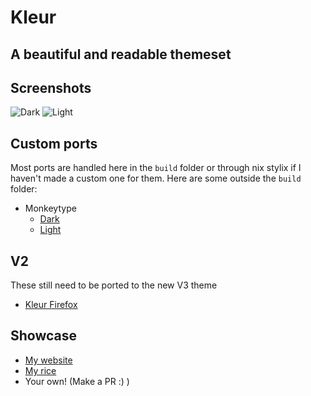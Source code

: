 # Kleur

## A beautiful and readable themeset

## Screenshots

![Dark](https://github.com/user-attachments/assets/e4b5d606-85c0-41f1-95d0-aea82f93614c)
![Light](https://github.com/user-attachments/assets/c3423037-dc8c-4cbd-9dc3-c2830c83777a)

## Custom ports

Most ports are handled here in the `build` folder or through nix stylix if I haven't made a custom one for them.
Here are some outside the `build` folder:

- Monkeytype
  - [Dark](https://monkeytype.com?customTheme=eyJjIjpbIiMwNzA3MTUiLCIjYWJhMGZmIiwiIzc3NmRiZSIsIiM3Nzc3ODMiLCIjMTMxMjJlIiwiI2M1YzVjYiIsIiNkZDNiMzYiLCIjZmZiM2E4IiwiI2RkM2IzNiIsIiNmZmIzYTgiXSwiaSI6IiIsInMiOiJjb3ZlciIsImYiOlswLDEsMSwxXX0=)
  - [Light](https://monkeytype.com?customTheme=eyJjIjpbIiNkOGRjZjYiLCIjMDA3N2E2IiwiIzAwMmI0MCIsIiM1OTU5NjIiLCIjYzNjOGU4IiwiIzJjMmMzMSIsIiNkNTM2MzEiLCIjODUwZjExIiwiI2Q1MzYzMSIsIiM4NTBmMTEiXSwiaSI6IiIsInMiOiJjb3ZlciIsImYiOlswLDEsMSwxXX0=)

## V2

These still need to be ported to the new V3 theme

- [Kleur Firefox](https://color.firefox.com/?theme=XQAAAAKKAQAAAAAAAABBKYhm849SCia9U4KEGccwS-xMDPryBvKGvrMWd_3Jjzza9aH0u2bKbrqnsIoXlXBXoJhYdQhqmWXGvz3jsNzQom8O8FeYGzDijtm-17YJr1C6q1G2oiFLoclXx86tBqJI6Z7XX-iXooac0gYK0rGJ9gJpK1evuozKivP9vJH5KSQNpSjV-JVjmpHe1t41OXsgolh14dPYq6zEGNPXgp4EV-rO-ECtw6mrqQhr4JvYNWdy5veSh_NYBO17dAhaGhMKzv1xCFHryghtE06DE__uPJhA)

## Showcase

- [My website](https://wobbl.in)
- [My rice](https://github.com/Suyashtnt/commafiles)
- Your own! (Make a PR :) )
